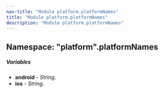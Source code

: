 ```yaml
---
nav-title: "Module platform.platformNames"
title: "Module platform.platformNames"
description: "Module platform.platformNames"
---
```

## Namespace: "platform".platformNames

##### Variables
 - **android** - _String_.
 - **ios** - _String_.
